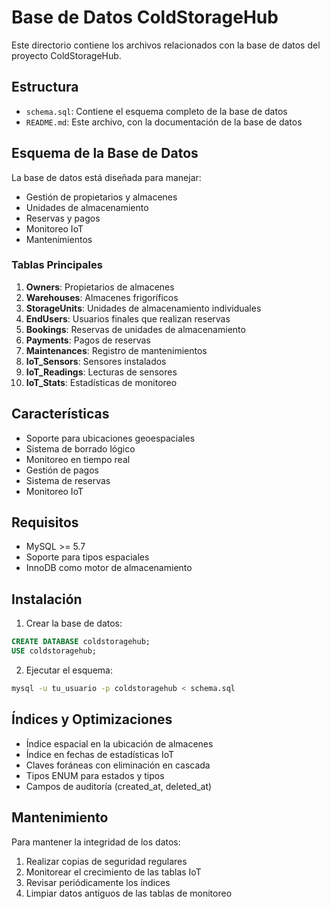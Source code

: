 # Base de Datos ColdStorageHub

Este directorio contiene los archivos relacionados con la base de datos del proyecto ColdStorageHub.

## Estructura

- `schema.sql`: Contiene el esquema completo de la base de datos
- `README.md`: Este archivo, con la documentación de la base de datos

## Esquema de la Base de Datos

La base de datos está diseñada para manejar:
- Gestión de propietarios y almacenes
- Unidades de almacenamiento
- Reservas y pagos
- Monitoreo IoT
- Mantenimientos

### Tablas Principales

1. **Owners**: Propietarios de almacenes
2. **Warehouses**: Almacenes frigoríficos
3. **StorageUnits**: Unidades de almacenamiento individuales
4. **EndUsers**: Usuarios finales que realizan reservas
5. **Bookings**: Reservas de unidades de almacenamiento
6. **Payments**: Pagos de reservas
7. **Maintenances**: Registro de mantenimientos
8. **IoT_Sensors**: Sensores instalados
9. **IoT_Readings**: Lecturas de sensores
10. **IoT_Stats**: Estadísticas de monitoreo

## Características

- Soporte para ubicaciones geoespaciales
- Sistema de borrado lógico
- Monitoreo en tiempo real
- Gestión de pagos
- Sistema de reservas
- Monitoreo IoT

## Requisitos

- MySQL >= 5.7
- Soporte para tipos espaciales
- InnoDB como motor de almacenamiento

## Instalación

1. Crear la base de datos:
```sql
CREATE DATABASE coldstoragehub;
USE coldstoragehub;
```

2. Ejecutar el esquema:
```bash
mysql -u tu_usuario -p coldstoragehub < schema.sql
```

## Índices y Optimizaciones

- Índice espacial en la ubicación de almacenes
- Índice en fechas de estadísticas IoT
- Claves foráneas con eliminación en cascada
- Tipos ENUM para estados y tipos
- Campos de auditoría (created_at, deleted_at)

## Mantenimiento

Para mantener la integridad de los datos:
1. Realizar copias de seguridad regulares
2. Monitorear el crecimiento de las tablas IoT
3. Revisar periódicamente los índices
4. Limpiar datos antiguos de las tablas de monitoreo 